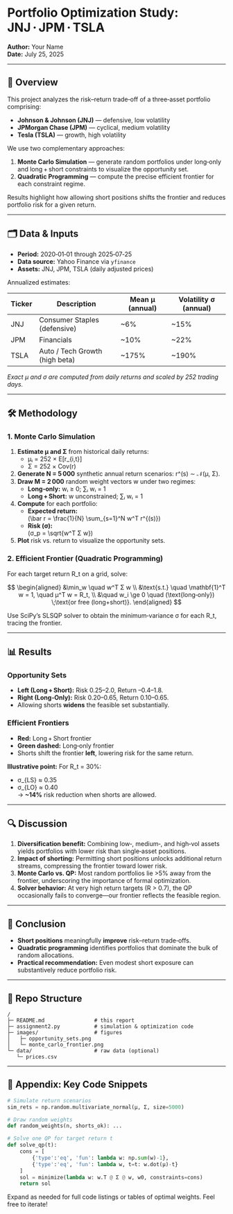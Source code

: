 # Portfolio Optimization Study: JNJ · JPM · TSLA

**Author:** Your Name\
**Date:** July 25, 2025

---

## 📄 Overview

This project analyzes the risk–return trade‑off of a three‑asset portfolio comprising:

- **Johnson & Johnson (JNJ)** — defensive, low volatility
- **JPMorgan Chase (JPM)** — cyclical, medium volatility
- **Tesla (TSLA)** — growth, high volatility

We use two complementary approaches:

1. **Monte Carlo Simulation** — generate random portfolios under long‑only and long + short constraints to visualize the opportunity set.
2. **Quadratic Programming** — compute the precise efficient frontier for each constraint regime.

Results highlight how allowing short positions shifts the frontier and reduces portfolio risk for a given return.

---

## 🗂️ Data & Inputs

- **Period:** 2020‑01‑01 through 2025‑07‑25
- **Data source:** Yahoo Finance via `yfinance`
- **Assets:** JNJ, JPM, TSLA (daily adjusted prices)

Annualized estimates:

| Ticker | Description                    | Mean μ (annual) | Volatility σ (annual) |
| ------ | ------------------------------ | --------------- | --------------------- |
| JNJ    | Consumer Staples (defensive)   | \~6%            | \~15%                 |
| JPM    | Financials                     | \~10%           | \~22%                 |
| TSLA   | Auto / Tech Growth (high beta) | \~175%          | \~190%                |

*Exact μ and σ are computed from daily returns and scaled by 252 trading days.*

---

## 🛠️ Methodology

### 1. Monte Carlo Simulation

1. **Estimate μ and Σ** from historical daily returns:
   - μᵢ = 252 × E[r\_{i,t}]
   - Σ = 252 × Cov(r)
2. **Generate N = 5 000** synthetic annual return scenarios: r^(s) ∼ 𝒩(μ, Σ).
3. **Draw M = 2 000** random weight vectors w under two regimes:
   - **Long‑only:** wᵢ ≥ 0; ∑ᵢ wᵢ = 1
   - **Long + Short:** w unconstrained; ∑ᵢ wᵢ = 1
4. **Compute** for each portfolio:
   - **Expected return:**\
     \(\bar r = \frac{1}{N} \sum_{s=1}^N w^T r^{(s)}\)
   - **Risk (σ):**\
     \(σ_p = \sqrt{w^T Σ w}\)
5. **Plot** risk vs. return to visualize the opportunity sets.

### 2. Efficient Frontier (Quadratic Programming)

For each target return R\_t on a grid, solve:

$$
\begin{aligned}
&\min_w \quad w^T Σ w \\
&\text{s.t.} \quad \mathbf{1}^T w = 1, \quad μ^T w = R_t, \\
&\quad w_i \ge 0 \quad (\text{long‐only}) \;\text{or free (long+short)}.
\end{aligned}
$$

Use SciPy’s SLSQP solver to obtain the minimum‐variance σ for each R\_t, tracing the frontier.

---

## 📊 Results

### Opportunity Sets

- **Left (Long + Short):** Risk 0.25–2.0, Return –0.4–1.8.
- **Right (Long‑Only):** Risk 0.20–0.65, Return 0.10–0.65.
- Allowing shorts **widens** the feasible set substantially.

### Efficient Frontiers

- **Red:** Long + Short frontier
- **Green dashed:** Long‑only frontier
- Shorts shift the frontier **left**, lowering risk for the same return.

**Illustrative point:** For R\_t = 30%:

- σ\_{LS} ≈ 0.35
- σ\_{LO} ≈ 0.40\
  → **\~14%** risk reduction when shorts are allowed.

---

## 🔍 Discussion

1. **Diversification benefit:** Combining low‑, medium‑, and high‑vol assets yields portfolios with lower risk than single‐asset positions.
2. **Impact of shorting:** Permitting short positions unlocks additional return streams, compressing the frontier toward lower risk.
3. **Monte Carlo vs. QP:** Most random portfolios lie >5% away from the frontier, underscoring the importance of formal optimization.
4. **Solver behavior:** At very high return targets (R > 0.7), the QP occasionally fails to converge—our frontier reflects the feasible region.

---

## 🏁 Conclusion

- **Short positions** meaningfully **improve** risk–return trade‑offs.
- **Quadratic programming** identifies portfolios that dominate the bulk of random allocations.
- **Practical recommendation:** Even modest short exposure can substantively reduce portfolio risk.

---

## 📁 Repo Structure

```
/  
├─ README.md                # this report  
├─ assignment2.py           # simulation & optimization code  
├─ images/                  # figures  
│   ├─ opportunity_sets.png  
│   └─ monte_carlo_frontier.png  
└─ data/                    # raw data (optional)  
   └─ prices.csv
```

---

## 📌 Appendix: Key Code Snippets

```python
# Simulate return scenarios
sim_rets = np.random.multivariate_normal(μ, Σ, size=5000)

# Draw random weights
def random_weights(n, shorts_ok): ...

# Solve one QP for target return t
def solve_qp(t):
    cons = [
        {'type':'eq', 'fun': lambda w: np.sum(w)-1},
        {'type':'eq', 'fun': lambda w, t=t: w.dot(μ)-t}
    ]
    sol = minimize(lambda w: w.T @ Σ @ w, w0, constraints=cons)
    return sol
```

Expand as needed for full code listings or tables of optimal weights. Feel free to iterate!

